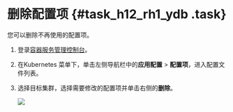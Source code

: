 # 删除配置项 {#task_h12_rh1_ydb .task}

您可以删除不再使用的配置项。

1.  登录[容器服务管理控制台](https://cs.console.aliyun.com)。
2.  在Kubernetes 菜单下，单击左侧导航栏中的**应用配置** \> **配置项**，进入配置文件列表。
3.  选择目标集群，选择需要修改的配置项并单击右侧的**删除**。 

    ![](http://static-aliyun-doc.oss-cn-hangzhou.aliyuncs.com/assets/img/16497/155788388110309_zh-CN.png)


